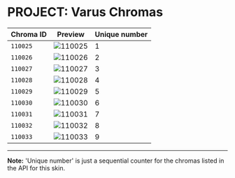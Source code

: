 # PROJECT: Varus Chromas

| Chroma ID | Preview | Unique number |
|---|---|---|
| `110025` | ![110025](https://raw.communitydragon.org/latest/plugins/rcp-be-lol-game-data/global/default/v1/champion-chroma-images/110/110025.png) | 1 |
| `110026` | ![110026](https://raw.communitydragon.org/latest/plugins/rcp-be-lol-game-data/global/default/v1/champion-chroma-images/110/110026.png) | 2 |
| `110027` | ![110027](https://raw.communitydragon.org/latest/plugins/rcp-be-lol-game-data/global/default/v1/champion-chroma-images/110/110027.png) | 3 |
| `110028` | ![110028](https://raw.communitydragon.org/latest/plugins/rcp-be-lol-game-data/global/default/v1/champion-chroma-images/110/110028.png) | 4 |
| `110029` | ![110029](https://raw.communitydragon.org/latest/plugins/rcp-be-lol-game-data/global/default/v1/champion-chroma-images/110/110029.png) | 5 |
| `110030` | ![110030](https://raw.communitydragon.org/latest/plugins/rcp-be-lol-game-data/global/default/v1/champion-chroma-images/110/110030.png) | 6 |
| `110031` | ![110031](https://raw.communitydragon.org/latest/plugins/rcp-be-lol-game-data/global/default/v1/champion-chroma-images/110/110031.png) | 7 |
| `110032` | ![110032](https://raw.communitydragon.org/latest/plugins/rcp-be-lol-game-data/global/default/v1/champion-chroma-images/110/110032.png) | 8 |
| `110033` | ![110033](https://raw.communitydragon.org/latest/plugins/rcp-be-lol-game-data/global/default/v1/champion-chroma-images/110/110033.png) | 9 |

---

**Note:** 'Unique number' is just a sequential counter for the chromas listed in the API for this skin.